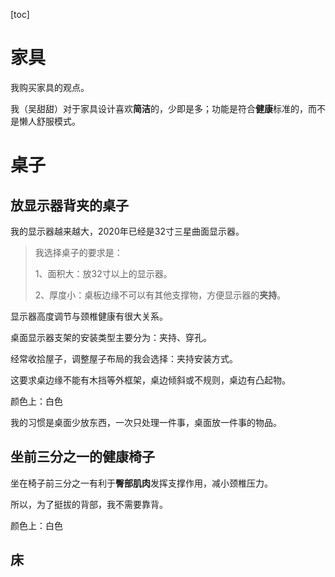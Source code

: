 [toc]



# 家具



我购买家具的观点。



我（吴甜甜）对于家具设计喜欢**简洁**的，少即是多；功能是符合**健康**标准的，而不是懒人舒服模式。



# 桌子

## 放显示器背夹的桌子



我的显示器越来越大，2020年已经是32寸三星曲面显示器。



> 我选择桌子的要求是：
>
> 1、面积大：放32寸以上的显示器。
>
> 2、厚度小：桌板边缘不可以有其他支撑物，方便显示器的**夹持**。



显示器高度调节与颈椎健康有很大关系。

桌面显示器支架的安装类型主要分为：夹持、穿孔。  

经常收拾屋子，调整屋子布局的我会选择：夹持安装方式。  

这要求桌边缘不能有木挡等外框架，桌边倾斜或不规则，桌边有凸起物。

颜色上：白色

我的习惯是桌面少放东西，一次只处理一件事，桌面放一件事的物品。



## 坐前三分之一的健康椅子

坐在椅子前三分之一有利于**臀部肌肉**发挥支撑作用，减小颈椎压力。   

所以，为了挺拔的背部，我不需要靠背。  

颜色上：白色



## 床





